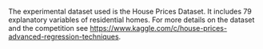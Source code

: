 The experimental dataset used is the House Prices Dataset. It includes 79 explanatory variables of residential homes. 
For more details on the dataset and the competition see https://www.kaggle.com/c/house-prices-advanced-regression-techniques.

